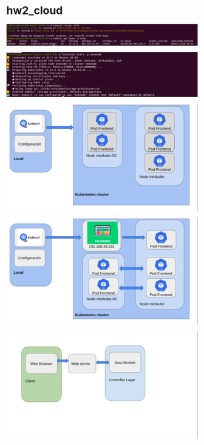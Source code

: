# hw2_cloud


![](kubectlonenode.png)

![](startonenode.png)

![](diagrama1.png)

![](diagrama2.png)

![](diagrama3.png)
